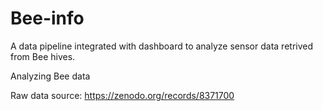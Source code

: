 # Bee-info
A data pipeline integrated with dashboard to analyze sensor data retrived from Bee hives.

Analyzing Bee data

Raw data source: https://zenodo.org/records/8371700

